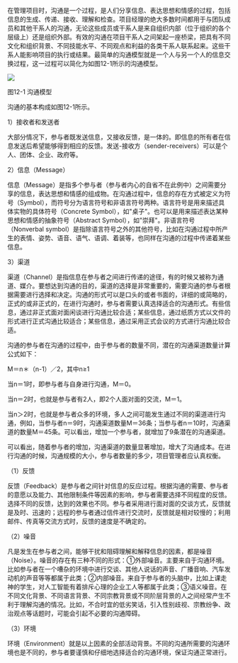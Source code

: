 
在管理项目时，沟通是一个过程，是人们分享信息、表达思想和情感的过程，包括信息的生成、传递、接收、理解和检查。项目经理的绝大多数时间都用于与团队成员和其他干系人的沟通，无论这些成员或干系人是来自组织内部（位于组织的各个层级上）还是组织外部。有效的沟通在项目干系人之间架起一座桥梁，把具有不同文化和组织背景、不同技能水平、不同观点和利益的各类干系人联系起来。这些干系人能影响项目的执行或结果。最简单的沟通模型就是一个人与另一个人的信息交换过程，这一过程可以简化为如图12-1所示的沟通模型。

![](https://img.kancloud.cn/69/08/69086e1bddd1a6da6161ba5108e65493_1162x415.jpeg)

图12-1 沟通模型

沟通的基本构成如图12-1所示。

1）接收者和发送者

大部分情况下，参与者既发送信息，又接收反馈，是一体的。即信息的所有者在信息发送后希望能够得到相应的反馈。发送-接收方（sender-receivers）可以是个人、团体、企业、政府等。

2）信息（Message）

信息（Message）是指多个参与者（参与者内心的自省不在此例中）之间需要分享的信息，表达思想和情感的组成物。在沟通过程中，信息的存在方式被定义为符号（Symbol），而符号分为语言符号和非语言符号两种。语言符号是用来描述具体实物的具体符号（Concrete
Symbol），如"桌子"。也可以是用来描述表达某种思想和情感的抽象符号（Abstract
Symbol），如"崇拜"。非语言符号（Nonverbal
symbol）是指除语言符号之外的其他符号，比如在沟通过程中所产生的表情、姿势、语音、语气、语调、着装等，也同样在沟通的过程中传递着某些信息。

3）渠道

渠道（Channel）是指信息在参与者之间进行传递的途径，有的时候又被称为通道、媒介。要想达到沟通的目的，渠道的选择是非常重要的，需要沟通的参与者根据需要进行选择和决定。沟通的形式可以是口头的或者书面的，详细的或简略的，正式的或非正式的，在进行沟通时，参与者需要认真选择适合的沟通形式。有些信息，通过非正式面对面闲谈进行沟通比较合适；某些信息，通过纸质方式以文件的形式进行正式沟通比较适合；某些信息，通过采用正式会议的方式进行沟通比较合适。

沟通的参与者在沟通的过程中，由于参与者的数量不同，潜在的沟通渠道数量计算公式如下：

M＝n＊（n-1）／2，其中n≥1

当n＝1时，即参与者与自身进行沟通，M＝0。

当n＝2时，也就是参与者有2人，即2个人面对面的交流，M＝1。

当n＞2时，也就是参与者众多的环境，多人之间可能发生通过不同的渠道进行沟通，例如，当参与者n＝9时，沟通渠道数量M＝36条；当参与者n＝10时，沟通渠道的数量M＝45条。可以看出，增加一个参与者，就增加了9条潜在的沟通渠道。

可以看出，随着参与者的增加，沟通渠道的数量显著增加，增大了沟通成本。在进行沟通的时候，沟通规模的大小，参与者数量的多少，项目管理者应认真权衡。

（1）反馈

反馈（Feedback）是参与者之间针对信息的反应过程。根据沟通的需要、参与者的意愿以及能力、其他限制条件等因素的影响，参与者需要选择不同程度的反馈。选择不同的反馈，达到的效果也不同。参与者采用进行面对面的交谈方式，反馈就是及时、迅速的；远程的参与者通过信件进行交流时，反馈就是相对较慢的；利用邮件、传真等交流方式时，反馈的速度是不确定的。

（2）噪音

凡是发生在参与者之间，能够干扰和阻碍理解和解释信息的因素，都是噪音（Noise）。噪音的存在有三种不同的形式：①外部噪音。主要来自于沟通环境。比如参与者在一个嘈杂的环境中进行交谈、其他人说话的声音、广播音响、汽车发动机的声音等等都属于此类；②内部噪音。来自于参与者的头脑中，比如上课走神的学生，对人工智能有着排斥心理的企业工人等都属于此类；③语义噪音。在不同文化背景、不同语言背景、不同宗教背景或不同阶层背景的人之间经常产生不利于理解沟通的情况。比如，不合时宜的低劣笑话，引入性别歧视、宗教纷争、政治观点等话题时，可能会引起不必要的沟通障碍。

（3）环境

环境（Environment）就是以上因素的全部活动背景。不同的沟通所需要的沟通环境也是不同的，参与者要谨慎和仔细地选择适合的沟通环境，保证沟通正常进行。

